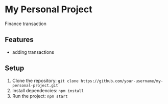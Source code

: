# My Personal Project
Finance transaction

## Features
- adding transactions

## Setup
1. Clone the repository: `git clone https://github.com/your-username/my-personal-project.git`
2. Install dependencies: `npm install`
3. Run the project: `npm start`
